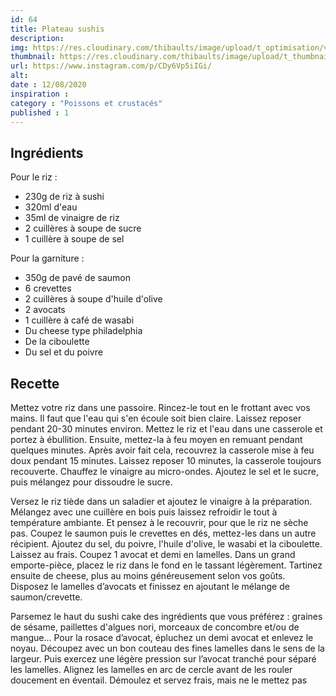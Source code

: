 ```yaml
---
id: 64
title: Plateau sushis
description: 
img: https://res.cloudinary.com/thibaults/image/upload/t_optimisation/v1600456094/Recipes/20200812_sushi_cake.jpg
thumbnail: https://res.cloudinary.com/thibaults/image/upload/t_thumbnail_josie/v1600456094/Recipes/20200812_sushi_cake.jpg
url: https://www.instagram.com/p/CDy6Vp5iIGi/
alt: 
date : 12/08/2020
inspiration :
category : "Poissons et crustacés"
published : 1
---
```


## Ingrédients
Pour le riz :
 - 230g de riz à sushi
 - 320ml d'eau
 - 35ml de vinaigre de riz
 - 2 cuillères à soupe de sucre
 - 1 cuillère à soupe de sel

Pour la garniture :
 - 350g de pavé de saumon
 - 6 crevettes
 - 2 cuillères à soupe d'huile d'olive
 - 2 avocats
 - 1 cuillère à café de wasabi
 - Du cheese type philadelphia
 - De la ciboulette
 - Du sel et du poivre


## Recette
Mettez votre riz dans une passoire. Rincez-le tout en le frottant avec vos mains. Il faut que l'eau qui s'en écoule soit bien claire. Laissez reposer pendant 20-30 minutes environ. Mettez le riz et l'eau dans une casserole et portez à ébullition. Ensuite, mettez-la à feu moyen en remuant pendant quelques minutes. Après avoir fait cela, recouvrez la casserole mise à feu doux pendant 15 minutes. Laissez reposer 10 minutes, la casserole toujours recouverte. Chauffez le vinaigre au micro-ondes. Ajoutez le sel et le sucre, puis mélangez pour dissoudre le sucre.

Versez le riz tiède dans un saladier et ajoutez le vinaigre à la préparation. Mélangez avec une cuillère en bois puis laissez refroidir le tout à température ambiante. Et pensez à le recouvrir, pour que le riz ne sèche pas. Coupez le saumon puis le crevettes en dés, mettez-les dans un autre récipient. Ajoutez du sel, du poivre, l'huile d'olive, le wasabi et la ciboulette. Laissez au frais. Coupez 1 avocat et demi en lamelles. Dans un grand emporte-pièce, placez le riz dans le fond en le tassant légèrement. Tartinez ensuite de cheese, plus au moins généreusement selon vos goûts. Disposez le lamelles d’avocats et finissez en ajoutant le mélange de saumon/crevette.

Parsemez le haut du sushi cake des ingrédients que vous préférez : graines de sésame, paillettes d'algues nori, morceaux de concombre et/ou de mangue... Pour la rosace d’avocat, épluchez un demi avocat et enlevez le noyau. Découpez avec un bon couteau des fines lamelles dans le sens de la largeur. Puis exercez une légère pression sur l’avocat tranché pour séparé les lamelles. Alignez les lamelles en arc de cercle avant de les rouler doucement en éventail. Démoulez et servez frais, mais ne le mettez pas